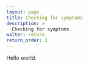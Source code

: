 ```yaml
---
layout: page
title: Checking for symptoms
description: >
  Checking for symptoms
walter: return
return_order: 3
---
```


Hello world.
